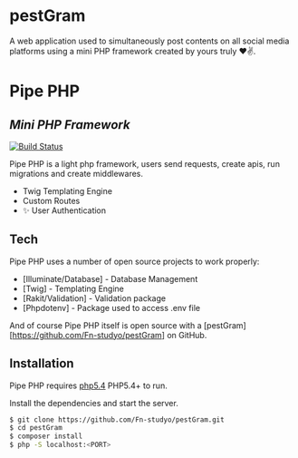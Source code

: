 # pestGram
A web application used to simultaneously post contents on all social media platforms using a mini PHP framework created by yours truly ❤✌. 


# Pipe PHP
## _Mini PHP Framework_



[![Build Status](https://travis-ci.org/joemccann/dillinger.svg?branch=master)](https://travis-ci.org/joemccann/dillinger)

Pipe PHP  is a light php framework, users send requests, create apis, run migrations and create middlewares.

- Twig Templating Engine
- Custom Routes
- ✨  User Authentication


## Tech

Pipe PHP uses a number of open source projects to work properly:

- [Illuminate/Database] - Database Management
- [Twig] - Templating Engine
- [Rakit/Validation] - Validation package
- [Phpdotenv] - Package used to access .env file


And of course Pipe PHP itself is open source with a [pestGram][https://github.com/Fn-studyo/pestGram]
 on GitHub.

## Installation

Pipe PHP requires [php5.4](https://www.php.net/releases/5_4_0.php) PHP5.4+ to run.

Install the dependencies and start the server.

```sh
$ git clone https://github.com/Fn-studyo/pestGram.git
$ cd pestGram
$ composer install
$ php -S localhost:<PORT>
```

